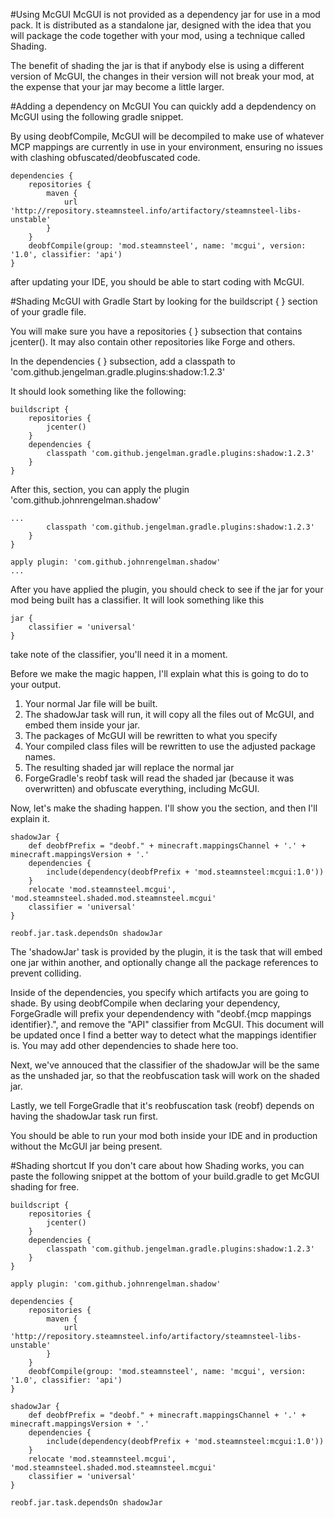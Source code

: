 #Using McGUI
McGUI is not provided as a dependency jar for use in a mod pack. It is distributed as a standalone jar, designed with the idea that you will package the code together with your mod, using a technique called Shading. 

The benefit of shading the jar is that if anybody else is using a different version of McGUI, the changes in their version will not break your mod, at the expense that your jar may become a little larger.

#Adding a dependency on McGUI
You can quickly add a depdendency on McGUI using the following gradle snippet.

By using deobfCompile, McGUI will be decompiled to make use of whatever MCP mappings are currently in use in your environment, ensuring no issues with clashing obfuscated/deobfuscated code.

```
dependencies {
    repositories {
        maven {
            url 'http://repository.steamnsteel.info/artifactory/steamnsteel-libs-unstable'
        }
    }
    deobfCompile(group: 'mod.steamnsteel', name: 'mcgui', version: '1.0', classifier: 'api')
}
```

after updating your IDE, you should be able to start coding with McGUI.

#Shading McGUI with Gradle
Start by looking for the buildscript { } section of your gradle file.

You will make sure you have a repositories { } subsection that contains jcenter(). It may also contain other repositories like Forge and others.

In the dependencies { } subsection, add a classpath to 'com.github.jengelman.gradle.plugins:shadow:1.2.3'

It should look something like the following:

```
buildscript {
    repositories {
        jcenter()
    }
    dependencies {
        classpath 'com.github.jengelman.gradle.plugins:shadow:1.2.3'
    }
}
```
 
After this, section, you can apply the plugin 'com.github.johnrengelman.shadow'
 
```
...
        classpath 'com.github.jengelman.gradle.plugins:shadow:1.2.3'
    }
}

apply plugin: 'com.github.johnrengelman.shadow'
...
```

After you have applied the plugin, you should check to see if the jar for your mod being built has a classifier.
It will look something like this

```
jar {
    classifier = 'universal'
}
```

take note of the classifier, you'll need it in a moment.

Before we make the magic happen, I'll explain what this is going to do to your output.

1. Your normal Jar file will be built.
2. The shadowJar task will run, it will copy all the files out of McGUI, and embed them inside your jar.
3. The packages of McGUI will be rewritten to what you specify
4. Your compiled class files will be rewritten to use the adjusted package names.
5. The resulting shaded jar will replace the normal jar
6. ForgeGradle's reobf task will read the shaded jar (because it was overwritten) and obfuscate everything, including McGUI.

Now, let's make the shading happen. I'll show you the section, and then I'll explain it.

```
shadowJar {
    def deobfPrefix = "deobf." + minecraft.mappingsChannel + '.' + minecraft.mappingsVersion + '.'
    dependencies {
        include(dependency(deobfPrefix + 'mod.steamnsteel:mcgui:1.0'))
    }
    relocate 'mod.steamnsteel.mcgui', 'mod.steamnsteel.shaded.mod.steamnsteel.mcgui'
    classifier = 'universal'
}

reobf.jar.task.dependsOn shadowJar
```

The 'shadowJar' task is provided by the plugin, it is the task that will embed one jar within another, and optionally change all the package references to prevent colliding.

Inside of the dependencies, you specify which artifacts you are going to shade. By using deobfCompile when declaring your dependency, ForgeGradle will prefix your dependendency with "deobf.{mcp mappings identifier}.", and remove the "API" classifier from McGUI. This document will be updated once I find a better way to detect what the mappings identifier is.  You may add other dependencies to shade here too.

Next, we've annouced that the classifier of the shadowJar will be the same as the unshaded jar, so that the reobfuscation task will work on the shaded jar.

Lastly, we tell ForgeGradle that it's reobfuscation task (reobf) depends on having the shadowJar task run first.

You should be able to run your mod both inside your IDE and in production without the McGUI jar being present.

#Shading shortcut
If you don't care about how Shading works, you can paste the following snippet at the bottom of your build.gradle to get McGUI shading for free.

```
buildscript {
    repositories {
        jcenter()
    }
    dependencies {
        classpath 'com.github.jengelman.gradle.plugins:shadow:1.2.3'
    }
}

apply plugin: 'com.github.johnrengelman.shadow'

dependencies {
    repositories {
        maven {
            url 'http://repository.steamnsteel.info/artifactory/steamnsteel-libs-unstable'
        }
    }
    deobfCompile(group: 'mod.steamnsteel', name: 'mcgui', version: '1.0', classifier: 'api')
}

shadowJar {
    def deobfPrefix = "deobf." + minecraft.mappingsChannel + '.' + minecraft.mappingsVersion + '.'
    dependencies {
        include(dependency(deobfPrefix + 'mod.steamnsteel:mcgui:1.0'))
    }
    relocate 'mod.steamnsteel.mcgui', 'mod.steamnsteel.shaded.mod.steamnsteel.mcgui'
    classifier = 'universal'
}

reobf.jar.task.dependsOn shadowJar
```
